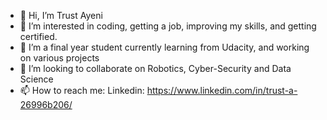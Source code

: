 - 👋 Hi, I’m Trust Ayeni
- 👀 I’m interested in coding, getting a job, improving my skills, and getting certified.
- 🌱 I’m a final year student currently learning from Udacity, and working on various projects 
- 💞️ I’m looking to collaborate on Robotics, Cyber-Security and Data Science
- 📫 How to reach me: Linkedin: https://www.linkedin.com/in/trust-a-26996b206/

<!---
Ryzen-iq/Ryzen-iq is a ✨ special ✨ repository because its `README.md` (this file) appears on your GitHub profile.
You can click the Preview link to take a look at your changes.
--->
